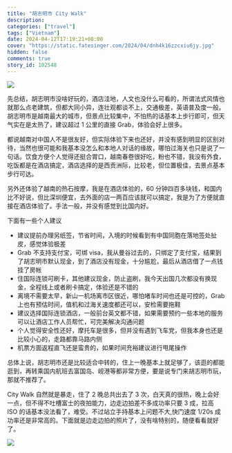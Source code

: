 ```yaml
---
title: "胡志明市 City Walk"
description:
categories: ["travel"]
tags: ["Vietnam"]
date: 2024-04-12T17:19:21+08:00
cover: "https://static.fatesinger.com/2024/04/dnh4k16zzcxiu6jy.jpg"
hidden: false
comments: true
story_id: 102548
---
```


![](https://static.fatesinger.com/2024/04/dnh4k16zzcxiu6jy.jpg)

先总结，胡志明市没啥好玩的，酒店洼地，人文也没什么可看的，所谓法式风情也就那么点老建筑，但都大同小异，连壮观都谈不上，交通极差，英语普及度一般。胡志明市是越南最大的城市，但景点比较集中，不怕热的话基本上步行即可，但天气实在是太热了，建议超过 1 公里的直接 Grab，体验会好上很多。

都说越南对中国人不是很友好，但实际体验下来也还好，并没有感到明显的区别对待，当然也很可能和我基本没怎么和本地人对话的缘故，哪怕过海关也只是说了一句话。饮食方便个人觉得还挺合胃口，越南春卷很好吃，粉也不错，我没有外食，吃饭都是在酒店搞定，酒店选择的是西贡洲际，比较老，但位置极佳，去景点基本步行可达。

另外还体验了越南的热石按摩，我是在酒店体验的，60 分钟四百多块钱，和国内比不好说，但比深圳便宜，去外面的店一两百应该就可以搞定，我是为了方便就直接在酒店体验了。手法一般，并没有感觉到比国内好。

下面有一些个人建议

-   建议提前办理另纸签，节省时间，入境的时候看到有中国同胞在落地签处扯皮，感觉体验极差
-   Grab 不支持支付宝，可绑 visa，我从曼谷过去的，只绑定了支付宝，结果到了胡志明市默认现金，到了酒店没有现金，十分尴尬，最后从酒店借了一点钱挂了房帐
-   住国际连锁可刷卡，其他建议现金，防止盗刷，我今天出国几次都没有换现金，全程线上或者刷卡搞定，体验还是不错的
-   离境不需要太早，新山一机场离市区很近，哪怕堵车时间也还是可控的，Grab 上也有预估时间，值机和过海关速度都还可以，安检需要拖鞋
-   建议选择国际连锁酒店，一般前台英文都不错，如果需要预约一些本地的服务可以让酒店工作人员帮忙，可完美解决沟通问题
-   个人觉得安全性还好，摩托车是很多，但并没有遇到飞车党，但我本身也还是比较小心的，走路都靠马路内侧
-   机票方面返程直飞还是蛮贵的，如果时间充裕建议进行甩尾操作

总体上说，胡志明市还是比较适合中转的，住上一晚基本上就足够了，该逛的都能逛到，再转乘国内航班去富国岛、岘港等都非常方便，要是说专门来胡志明市玩，那就不推荐了。

City Walk 自然就是暴走，住了 2 晚总共出去了 3 次，白天真的很热，晚上会好一点，但不得不吐槽富士的夜拍能力，边走边拍差不多成功率只要 3 成，拉高 ISO 的话基本没法看了，难受。不过站立手持基本上问题不大,快门速度 1/20s 成功率还是非常高的。下面就是边走边拍的照片了，没有啥特别的，随便看看就好了。

![](https://static.fatesinger.com/2024/04/x2pr0ulf4zrnu1yk.jpg)
